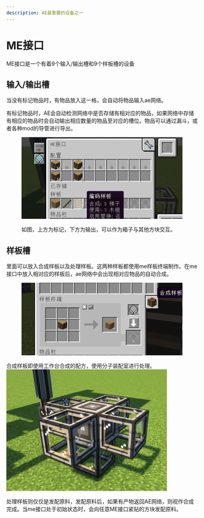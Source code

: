 ```yaml
---
description: AE最重要的设备之一
---
```


# ME接口

ME接口是一个有着9个输入/输出槽和9个样板槽的设备

## 输入/输出槽

当没有标记物品时，有物品放入这一格，会自动将物品输入ae网络。

有标记物品时，AE会自动检测网络中是否存储有相对应的物品，如果网络中存储有相应的物品时会自动输出相应数量的物品至对应的槽位。物品可以通过漏斗，或者各种mod的导管进行导出。

<figure><img src="../../.gitbook/assets/image (6).png" alt=""><figcaption><p>如图，上方为标记，下方为输出，可以作为箱子与其他方块交互。</p></figcaption></figure>

## 样板槽

里面可以放入合成样板以及处理样板。这两种样板都使用me样板终端制作。在me接口中放入相对应的样板后，ae网络中会出现相对应物品的自动合成。

<figure><img src="../../.gitbook/assets/image (4).png" alt=""><figcaption></figcaption></figure>

合成样板即使用工作台合成的配方，使用分子装配室进行处理。![](<../../.gitbook/assets/image (2).png>)

处理样板则仅仅是发配原料，发配原料后，如果有产物返回AE网络，则视作合成完成。当me接口处于初始状态时，会向任意ME接口紧贴的方块发配原料。
